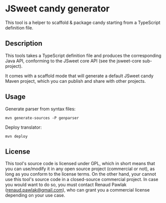 # JSweet candy generator

This tool is a helper to scaffold & package candy starting from a TypeScript definition file.

## Description

This tools takes a TypeScript definition file and produces the corresponding Java API, conforming to the JSweet core API (see the jsweet-core sub-project).

It comes with a scaffold mode that will generate a default JSweet candy Maven project, which you can publish and share with other projects.

## Usage 

Generate parser from syntax files:
```
mvn generate-sources -P genparser
```

Deploy translator:
```
mvn deploy
```

## License

This tool's source code is licensed under GPL, which in short means that you can use/modify it in any open source project (commercial or not), as long as you conform to the license terms. On the other hand, your cannot use this tool's source code in a closed-source commercial project. In case you would want to do so, you must contact Renaud Pawlak (renaud.pawlak@gmail.com), who can grant you a commercial license depending on your use case.
